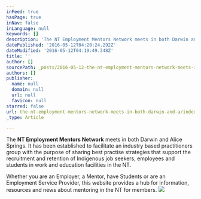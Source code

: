 ```yaml
---
inFeed: true
hasPage: true
inNav: false
inLanguage: null
keywords: []
description: 'The NT Employment Mentors Network meets in both Darwin and Alice Springs. It has been established to facilitate an industry based practitioners group with the purpose of sharing best practise strategies that support the recruitment and retention of Indigenous job seekers, employees and students in work and education facilities in the NT.'
datePublished: '2016-05-12T04:20:24.292Z'
dateModified: '2016-05-12T04:19:49.348Z'
title: ''
author: []
sourcePath: _posts/2016-05-12-the-nt-employment-mentors-network-meets-in-both-darwin-and-a.md
authors: []
publisher:
  name: null
  domain: null
  url: null
  favicon: null
starred: false
url: the-nt-employment-mentors-network-meets-in-both-darwin-and-a/index.html
_type: Article

---
```

The **NT Employment Mentors Network** meets in both Darwin and Alice Springs. It has been established to facilitate an industry based practitioners group with the purpose of sharing best practise strategies that support the recruitment and retention of Indigenous job seekers, employees and students in work and education facilities in the NT.

Whether you are an Employer, a Mentor, have Students or are an Employment Service Provider, this website provides a hub for information, resources and news about mentoring in the NT for members.
![](https://the-grid-user-content.s3-us-west-2.amazonaws.com/06fbf360-f398-4550-b8b8-9293f7bb80a6.png)